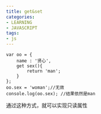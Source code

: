 ```yaml
---
title: get&set
categories: 
- LEARNING
- JAVASCRIPT
tags:
- js
---
```


```
var oo = {
    name : '贤心',
    get sex(){
        return 'man';
    }
};
oo.sex = 'woman';//无效
console.log(oo.sex); //结果依然是man
```
通过这种方式，就可以实现只读属性
